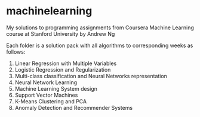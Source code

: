 # machinelearning
My solutions to programming assignments from Coursera Machine Learning course at Stanford University by Andrew Ng

Each folder is a solution pack with all algorithms to corresponding weeks as follows:

1) Linear Regression with Multiple Variables
2) Logistic Regression and Regularization
3) Multi-class classification and Neural Networks representation
4) Neural Network Learning
5) Machine Learning System design
6) Support Vector Machines
7) K-Means Clustering and PCA
8) Anomaly Detection and Recommender Systems
